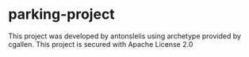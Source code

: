 # parking-project

This project was developed by antonslelis using archetype provided by cgallen.
This project is secured with Apache License 2.0
